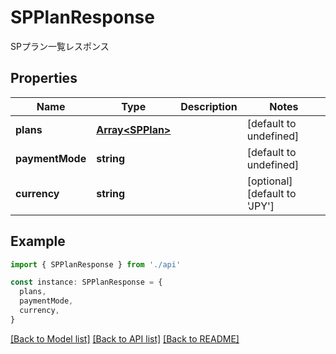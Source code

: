 # SPPlanResponse

SPプラン一覧レスポンス

## Properties

| Name            | Type                                 | Description | Notes                         |
| --------------- | ------------------------------------ | ----------- | ----------------------------- |
| **plans**       | [**Array&lt;SPPlan&gt;**](SPPlan.md) |             | [default to undefined]        |
| **paymentMode** | **string**                           |             | [default to undefined]        |
| **currency**    | **string**                           |             | [optional] [default to 'JPY'] |

## Example

```typescript
import { SPPlanResponse } from './api'

const instance: SPPlanResponse = {
  plans,
  paymentMode,
  currency,
}
```

[[Back to Model list]](../README.md#documentation-for-models) [[Back to API list]](../README.md#documentation-for-api-endpoints) [[Back to README]](../README.md)
